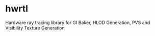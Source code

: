 # hwrtl
Hardware ray tracing library for GI Baker, HLOD Generation, PVS and Visibility Texture Generation
